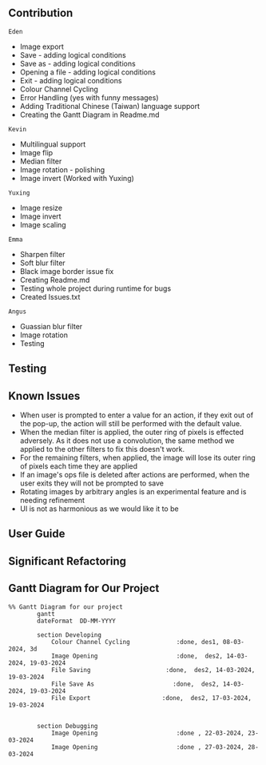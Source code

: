 ## Contribution
`Eden`
* Image export
* Save - adding logical conditions
* Save as - adding logical conditions
* Opening a file - adding logical conditions
* Exit - adding logical conditions
* Colour Channel Cycling
* Error Handling (yes with funny messages)
* Adding Traditional Chinese (Taiwan) language support
* Creating the Gantt Diagram in Readme.md

`Kevin`
* Multilingual support
* Image flip
* Median filter
* Image rotation - polishing
* Image invert (Worked with Yuxing)


`Yuxing`
* Image resize
* Image invert
* Image scaling

`Emma`
* Sharpen filter
* Soft blur filter
* Black image border issue fix
* Creating Readme.md
* Testing whole project during runtime for bugs
* Created Issues.txt

`Angus`
* Guassian blur filter
* Image rotation
* Testing


## Testing

## Known Issues
- When user is prompted to enter a value for an action, if they exit out of the pop-up, the action will still be performed with the default value.
- When the median filter is applied, the outer ring of pixels is effected adversely. As it does not use a convolution, the same method we applied to the other filters to fix this doesn't work.
- For the remaining filters, when applied, the image will lose its outer ring of pixels each time they are applied
- If an image's ops file is deleted after actions are performed, when the user exits they will not be prompted to save
- Rotating images by arbitrary angles is an experimental feature and is needing refinement
- UI is not as harmonious as we would like it to be
## User Guide

## Significant Refactoring


## Gantt Diagram for Our Project

```mermaid
%% Gantt Diagram for our project
        gantt
        dateFormat  DD-MM-YYYY

        section Developing
            Colour Channel Cycling             :done, des1, 08-03-2024, 3d
            Image Opening                      :done,  des2, 14-03-2024, 19-03-2024
            File Saving                     :done,  des2, 14-03-2024, 19-03-2024
            File Save As                      :done,  des2, 14-03-2024, 19-03-2024
            File Export                    :done,  des2, 17-03-2024, 19-03-2024


        section Debugging
            Image Opening                      :done , 22-03-2024, 23-03-2024
            Image Opening                      :done , 27-03-2024, 28-03-2024

```